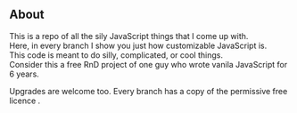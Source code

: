 ## About
This is a repo of all the sily JavaScript things that I come up with.    
Here, in every branch I show you just how customizable JavaScript is.    
This code is meant to do silly, complicated, or cool things.    
Consider this a free RnD project of one guy who wrote vanila JavaScript for 6 years.

Upgrades are welcome too.
Every branch has a copy of the permissive free licence .
